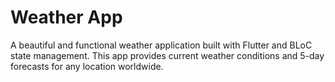 # Weather App

A beautiful and functional weather application built with Flutter and BLoC state management. This app provides current weather conditions and 5-day forecasts for any location worldwide.